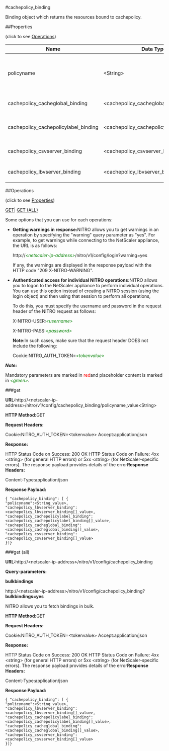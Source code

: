 #cachepolicy_binding

Binding object which returns the resources bound to cachepolicy.


##Properties 
<span>(click to see [Operations](#opera))</span>


<table><thead><tr><th>Name</th><th>Data Type</th><th>Permissions</th><th>Description</th></tr></thead><tbody><tr><td>policyname</td><td>&lt;String></td><td>Read-write</td><td>Name of the cache policy about which to display details.<br>Minimum length = 1</td></tr><tr><td>cachepolicy_cacheglobal_binding</td><td>&lt;cachepolicy_cacheglobal_binding[]></td><td>Read-only</td><td>cacheglobal that can be bound to cachepolicy.</td></tr><tr><td>cachepolicy_cachepolicylabel_binding</td><td>&lt;cachepolicy_cachepolicylabel_binding[]></td><td>Read-only</td><td>cachepolicylabel that can be bound to cachepolicy.</td></tr><tr><td>cachepolicy_csvserver_binding</td><td>&lt;cachepolicy_csvserver_binding[]></td><td>Read-only</td><td>csvserver that can be bound to cachepolicy.</td></tr><tr><td>cachepolicy_lbvserver_binding</td><td>&lt;cachepolicy_lbvserver_binding[]></td><td>Read-only</td><td>lbvserver that can be bound to cachepolicy.</td></tr></tbody></table>
##Operations 
<span>(click to see [Properties](#prope))</span>


[GET]()| [GET (ALL)](#ge)


Some options that you can use for each operations:
<ul><li><p><b>Getting warnings in response:</b>NITRO allows you to get warnings in an operation by specifying the "warning" query parameter as "yes". For example, to get warnings while connecting to the NetScaler appliance, the URL is as follows:</p><p>http://<span style="color:green;font-style:italic;">&lt;netscaler-ip-address&gt;</span>/nitro/v1/config/login?warning=yes</p><p>If any, the warnings are displayed in the response payload with the HTTP code "209 X-NITRO-WARNING".</p></li><li><p><b>Authenticated access for individual NITRO operations:</b>NITRO allows you to logon to the NetScaler appliance to perform individual operations. You can use this option instead of creating a NITRO session (using the login object) and then using that session to perform all operations,</p><p>To do this, you must specify the username and password in the request header of the NITRO request as follows:</p><p>X-NITRO-USER:<span style="color:green;font-style:italic;">&lt;username&gt;</span></p><p>X-NITRO-PASS:<span style="color:green;font-style:italic;">&lt;password&gt;</span></p><p><b>Note:</b>In such cases, make sure that the request header DOES not include the following:</p><p>Cookie:NITRO_AUTH_TOKEN=<span style="color:green;font-style:italic;">&lt;tokenvalue&gt;</span></p></li></ul>



***Note:*** 
Mandatory parameters are marked in <span style="color:#FF0000;">red</span>and placeholder content is marked in <span style="color:green;font-style:italic">&lt;green&gt;</span>.

###get



<b>URL:</b>http://&lt;netscaler-ip-address&gt;/nitro/v1/config/cachepolicy_binding/policyname_value&lt;String&gt;
<b>HTTP Method:</b>GET
<b>Request Headers:</b>

Cookie:NITRO_AUTH_TOKEN=&lt;tokenvalue&gt;Accept:application/json

<b>Response:</b>
HTTP Status Code on Success: 200 OKHTTP Status Code on Failure: 4xx &lt;string&gt; (for general HTTP errors) or 5xx &lt;string&gt; (for NetScaler-specific errors). The response payload provides details of the error<b>Response Headers:</b>

Content-Type:application/json

<b>Response Payload: </b>```{ "cachepolicy_binding": [ {"policyname":<String_value>,"cachepolicy_lbvserver_binding":<cachepolicy_lbvserver_binding[]_value>,"cachepolicy_cachepolicylabel_binding":<cachepolicy_cachepolicylabel_binding[]_value>,"cachepolicy_cacheglobal_binding":<cachepolicy_cacheglobal_binding[]_value>,"cachepolicy_csvserver_binding":<cachepolicy_csvserver_binding[]_value>}]}```



###get (all)



<b>URL:</b>http://&lt;netscaler-ip-address&gt;/nitro/v1/config/cachepolicy_binding
<b>Query-parameters:</b>
<b>bulkbindings</b>
http://&lt;netscaler-ip-address&gt;/nitro/v1/config/cachepolicy_binding?<b>bulkbindings=yes</b>
NITRO allows you to fetch bindings in bulk.



<b>HTTP Method:</b>GET
<b>Request Headers:</b>

Cookie:NITRO_AUTH_TOKEN=&lt;tokenvalue&gt;Accept:application/json

<b>Response:</b>
HTTP Status Code on Success: 200 OKHTTP Status Code on Failure: 4xx &lt;string&gt; (for general HTTP errors) or 5xx &lt;string&gt; (for NetScaler-specific errors). The response payload provides details of the error<b>Response Headers:</b>

Content-Type:application/json

<b>Response Payload: </b>```{ "cachepolicy_binding": [ {"policyname":<String_value>,"cachepolicy_lbvserver_binding":<cachepolicy_lbvserver_binding[]_value>,"cachepolicy_cachepolicylabel_binding":<cachepolicy_cachepolicylabel_binding[]_value>,"cachepolicy_cacheglobal_binding":<cachepolicy_cacheglobal_binding[]_value>,"cachepolicy_csvserver_binding":<cachepolicy_csvserver_binding[]_value>}]}```



